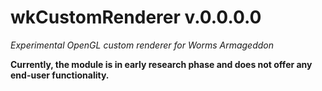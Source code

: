 # wkCustomRenderer v.0.0.0.0
_Experimental OpenGL custom renderer for Worms Armageddon_

__Currently, the module is in early research phase and does not offer any end-user functionality.__
